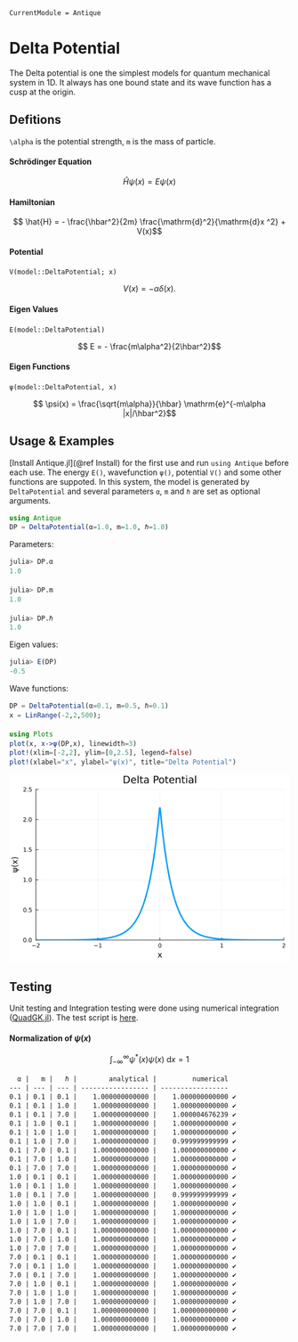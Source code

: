 ```@meta
CurrentModule = Antique
```

# Delta Potential

The Delta potential is one the simplest models for quantum mechanical system in 1D.
It always has one bound state and its wave function has a cusp at the origin.

## Defitions

``\alpha`` is the potential strength, ``m`` is the mass of particle.

#### Schrödinger Equation
```math
  \hat{H} \psi(x) = E \psi(x)
```

#### Hamiltonian
```math
  \hat{H} = - \frac{\hbar^2}{2m} \frac{\mathrm{d}^2}{\mathrm{d}x ^2} + V(x)
```

#### Potential
`V(model::DeltaPotential; x)`
```math
  V(x) = -\alpha \delta(x).
```

#### Eigen Values
`E(model::DeltaPotential)`
```math
  E = - \frac{m\alpha^2}{2\hbar^2}
```

#### Eigen Functions
`ψ(model::DeltaPotential, x)`
```math
   \psi(x) = \frac{\sqrt{m\alpha}}{\hbar} \mathrm{e}^{-m\alpha |x|/\hbar^2}
```

## Usage & Examples

[Install Antique.jl](@ref Install) for the first use and run `using Antique` before each use. The energy `E()`, wavefunction `ψ()`, potential `V()` and some other functions are suppoted. In this system, the model is generated by `DeltaPotential` and several parameters `α`, `m` and `ℏ` are set as optional arguments.

```julia
using Antique
DP = DeltaPotential(α=1.0, m=1.0, ℏ=1.0)
```




Parameters:

```julia
julia> DP.α
1.0

julia> DP.m
1.0

julia> DP.ℏ
1.0
```



Eigen values:

```julia
julia> E(DP)
-0.5
```



Wave functions:

```julia
DP = DeltaPotential(α=0.1, m=0.5, ℏ=0.1)
x = LinRange(-2,2,500);

using Plots
plot(x, x->ψ(DP,x), linewidth=3)
plot!(xlim=[-2,2], ylim=[0,2.5], legend=false)
plot!(xlabel="x", ylabel="ψ(x)", title="Delta Potential")
```

![](./assets/fig//DeltaPotential_4_1.png)



## Testing

Unit testing and Integration testing were done using numerical integration ([QuadGK.jl](https://juliamath.github.io/QuadGK.jl/stable/)). The test script is [here](https://github.com/ohno/Antique.jl/blob/main/test/DeltaPotential.jl).

#### Normalization of $\psi(x)$

```math
\int_{-\infty}^{\infty} \psi^\ast(x) \psi(x) ~\mathrm{d}x = 1
```

```
  α |   m |   ℏ |        analytical |         numerical 
--- | --- | --- | ----------------- | ----------------- 
0.1 | 0.1 | 0.1 |    1.000000000000 |    1.000000000000 ✔
0.1 | 0.1 | 1.0 |    1.000000000000 |    1.000000000000 ✔
0.1 | 0.1 | 7.0 |    1.000000000000 |    1.000004676239 ✔
0.1 | 1.0 | 0.1 |    1.000000000000 |    1.000000000000 ✔
0.1 | 1.0 | 1.0 |    1.000000000000 |    1.000000000000 ✔
0.1 | 1.0 | 7.0 |    1.000000000000 |    0.999999999999 ✔
0.1 | 7.0 | 0.1 |    1.000000000000 |    1.000000000000 ✔
0.1 | 7.0 | 1.0 |    1.000000000000 |    1.000000000000 ✔
0.1 | 7.0 | 7.0 |    1.000000000000 |    1.000000000000 ✔
1.0 | 0.1 | 0.1 |    1.000000000000 |    1.000000000000 ✔
1.0 | 0.1 | 1.0 |    1.000000000000 |    1.000000000000 ✔
1.0 | 0.1 | 7.0 |    1.000000000000 |    0.999999999999 ✔
1.0 | 1.0 | 0.1 |    1.000000000000 |    1.000000000000 ✔
1.0 | 1.0 | 1.0 |    1.000000000000 |    1.000000000000 ✔
1.0 | 1.0 | 7.0 |    1.000000000000 |    1.000000000000 ✔
1.0 | 7.0 | 0.1 |    1.000000000000 |    1.000000000000 ✔
1.0 | 7.0 | 1.0 |    1.000000000000 |    1.000000000000 ✔
1.0 | 7.0 | 7.0 |    1.000000000000 |    1.000000000000 ✔
7.0 | 0.1 | 0.1 |    1.000000000000 |    1.000000000000 ✔
7.0 | 0.1 | 1.0 |    1.000000000000 |    1.000000000000 ✔
7.0 | 0.1 | 7.0 |    1.000000000000 |    1.000000000000 ✔
7.0 | 1.0 | 0.1 |    1.000000000000 |    1.000000000000 ✔
7.0 | 1.0 | 1.0 |    1.000000000000 |    1.000000000000 ✔
7.0 | 1.0 | 7.0 |    1.000000000000 |    1.000000000000 ✔
7.0 | 7.0 | 0.1 |    1.000000000000 |    1.000000000000 ✔
7.0 | 7.0 | 1.0 |    1.000000000000 |    1.000000000000 ✔
7.0 | 7.0 | 7.0 |    1.000000000000 |    1.000000000000 ✔

```
